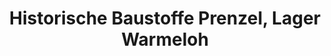 ---
title: "Historische Baustoffe Prenzel, Lager Warmeloh"
url: /neustadt-am-ruebenberge/historische-baustoffe-prenzel-lager-warmeloh/
shop: Baustoffe
---